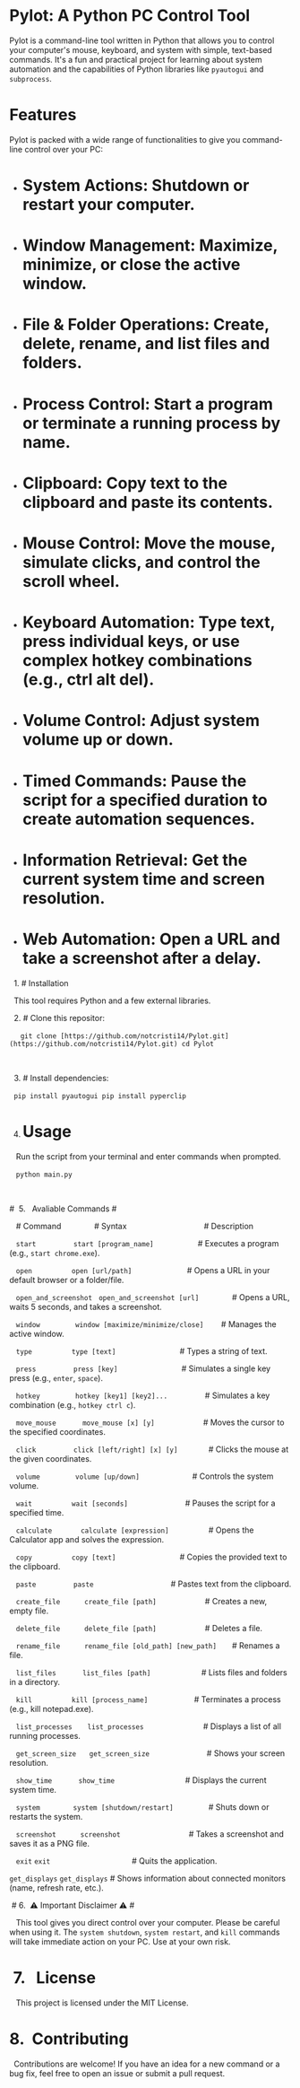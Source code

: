 # Pylot: A Python PC Control Tool

Pylot is a command-line tool written in Python that allows you to control your computer's mouse, keyboard, and system with simple, text-based commands. It's a fun and practical project for learning about system automation and the capabilities of Python libraries like `pyautogui` and `subprocess`.

# Features

Pylot is packed with a wide range of functionalities to give you command-line control over your PC:

- # System Actions: Shutdown or restart your computer.

- # Window Management: Maximize, minimize, or close the active window.

- # File & Folder Operations: Create, delete, rename, and list files and folders.

- # Process Control: Start a program or terminate a running process by name.

- # Clipboard: Copy text to the clipboard and paste its contents.

- # Mouse Control: Move the mouse, simulate clicks, and control the scroll wheel.

- # Keyboard Automation: Type text, press individual keys, or use complex hotkey combinations (e.g., ctrl alt del).

- # Volume Control: Adjust system volume up or down.

- # Timed Commands: Pause the script for a specified duration to create automation sequences.

- # Information Retrieval: Get the current system time and screen resolution.

- # Web Automation: Open a URL and take a screenshot after a delay.

  1. # Installation

  This tool requires Python and a few external libraries.

   2.  # Clone this repositor:

     `git clone [https://github.com/notcristi14/Pylot.git](https://github.com/notcristi14/Pylot.git)
     cd Pylot`

 

  3. # Install dependencies:

   `pip install pyautogui
    pip install pyperclip`

4. # Usage

   Run the script from your terminal and enter commands when prompted.

   `python main.py`
                
   

   #  5.   Avaliable Commands  #

   # Command               # Syntax                                   # Description

   `start`                 `start [program_name]`                    # Executes a program (e.g., `start chrome.exe`).

   `open`                  `open [url/path]`                         # Opens a URL in your default browser or a folder/file.

   `open_and_screenshot`   `open_and_screenshot [url]`               # Opens a URL, waits 5 seconds, and takes a screenshot.

   `window`                `window [maximize/minimize/close]`        # Manages the active window.

   `type`                  `type [text]`                             # Types a string of text.

   `press`                 `press [key]`                             # Simulates a single key press (e.g., `enter`, `space`).

   `hotkey`                `hotkey [key1] [key2]...`                 # Simulates a key combination (e.g., `hotkey ctrl c`).

   `move_mouse`            `move_mouse [x] [y]`                      # Moves the cursor to the specified coordinates.

   `click`                 `click [left/right] [x] [y]`              # Clicks the mouse at the given coordinates.

   `volume`                `volume [up/down]`                        # Controls the system volume.

   `wait`                  `wait [seconds]`                          # Pauses the script for a specified time.

   `calculate`             `calculate [expression]`                  # Opens the Calculator app and solves the expression.

   `copy`                  `copy [text]`                             # Copies the provided text to the clipboard.

   `paste`                 `paste`                                   # Pastes text from the clipboard.

   `create_file`           `create_file [path]`                      # Creates a new, empty file.

   `delete_file`           `delete_file [path]`                      # Deletes a file.

   `rename_file`           `rename_file [old_path] [new_path]`       # Renames a file.

   `list_files`            `list_files [path]`                       # Lists files and folders in a directory.

   `kill`                  `kill [process_name]`                     # Terminates a process (e.g., kill notepad.exe).

   `list_processes`       `list_processes`                           # Displays a list of all running processes.

   `get_screen_size`      `get_screen_size`                          # Shows your screen resolution.

   `show_time`            `show_time`                                # Displays the current system time.

   `system`               `system [shutdown/restart]`                # Shuts down or restarts the system.

   `screenshot`           `screenshot`                               # Takes a screenshot and saves it as a PNG file.

   `exit`                 `exit`                                     # Quits the application.
   
   `get_displays`        `get_displays`                              # Shows information about connected monitors (name, refresh rate, etc.).



 #  6.  ⚠️ Important Disclaimer  ⚠️ #

   This tool gives you direct control over your computer. Please be careful when using it. The `system shutdown`, `system restart`, and `kill` commands will take immediate action on your PC. Use at your own risk.



#  7.   License #

   This project is licensed under the MIT License.



# 8.  Contributing #

  Contributions are welcome! If you have an idea for a new command or a bug fix, feel free to open an issue or submit a pull request.
